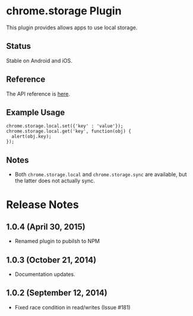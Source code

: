 # chrome.storage Plugin

This plugin provides allows apps to use local storage.

## Status

Stable on Android and iOS.

## Reference

The API reference is [here](https://developer.chrome.com/apps/storage.html).

## Example Usage

    chrome.storage.local.set({'key' : 'value'});
    chrome.storage.local.get('key', function(obj) {
      alert(obj.key);
    });

## Notes

* Both `chrome.storage.local` and `chrome.storage.sync` are available, but the latter does not actually sync.

# Release Notes

## 1.0.4 (April 30, 2015)
- Renamed plugin to pubilsh to NPM

## 1.0.3 (October 21, 2014)
- Documentation updates.

## 1.0.2 (September 12, 2014)
- Fixed race condition in read/writes (Issue #181)
